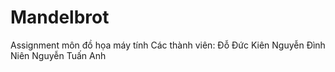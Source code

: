﻿Mandelbrot
==========

Assignment môn đồ họa máy tính
Các thành viên:
Đỗ Đức Kiên
Nguyễn Đình Niên
Nguyễn Tuấn Anh

